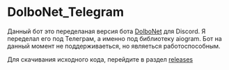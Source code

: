 # DolboNet_Telegram
Данный бот это переделаная версия бота [DolboNet](https://github.com/sergree/DolboNet) для Discord. Я переделал его под Телеграм, а именно под библиотеку aiogram. Бот на данный момент не поддерживаеться, но являеться работоспособным.

Для скачивания исходного кода, перейдите в раздел [releases](https://github.com/koval01/DolboNet_Telegram/releases)
